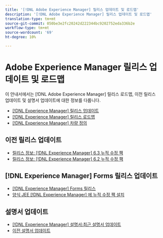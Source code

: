 ```yaml
---
title: '[!DNL Adobe Experience Manager] 릴리스 업데이트 및 로드맵'
description: '[!DNL Adobe Experience Manager] 릴리스 업데이트 및 로드맵'
translation-type: tm+mt
source-git-commit: 050be3e2fc20242d222344bc9202752eda336b2e
workflow-type: tm+mt
source-wordcount: '69'
ht-degree: 10%

---
```



# Adobe Experience Manager 릴리스 업데이트 및 로드맵

이 안내서에서는 [!DNL Adobe Experience Manager] 릴리스 로드맵, 이전 릴리스 업데이트 및 설명서 업데이트에 대한 정보를 다룹니다.

* [[!DNL Experience Manager] 릴리스 업데이트](aem-releases-updates.md)
* [[!DNL Experience Manager] 릴리스 로드맵](update-releases-roadmap.md)
* [[!DNL Experience Manager] 차량 정의](update-release-vehicle-definitions.md)

## 이전 릴리스 업데이트

* [릴리스 정보:  [!DNL Experience Manager] 6.3 누적 수정 팩](release-notes-aem-6-3-cumulative-fix-pack.md)
* [릴리스 정보:  [!DNL Experience Manager] 6.2 누적 수정 팩](release-notes-aem-6-2-cumulative-fix-pack.md)

## [!DNL Experience Manager] Forms 릴리스 업데이트

* [[!DNL Experience Manager] Forms 릴리스](aem-forms-releases.md)
* [양식 JEE [!DNL Experience Manager] 에 누적 수정 팩 설치](install-cfp-aem-forms-jee.md)

## 설명서 업데이트

* [[!DNL Experience Manager] 설명서:최근 설명서 업데이트](documentation-updates.md)
* [이전 설명서 업데이트](previous-documentation-updates.md)
